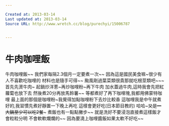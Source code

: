 ```yaml
---

Created at: 2013-03-14
Last updated at: 2013-03-14
Source URL: http://www.wretch.cc/blog/purechyi/15006787


---
```


# 牛肉咖哩飯


牛肉咖哩飯~~
我們家每隔2.3個月一定要煮一次~~
因為這是國民美食嘛~很少有人不喜歡吃咖哩的
材料也是隨手可得~~
颱風剛過葉菜類很貴那就吃根莖類吧~~~
首先先燙牛肉~
起鍋炒洋蔥~再炒咖哩粉~再下牛肉
加水蓋過牛肉,這時我會先把紅蘿蔔也放下去
然後煮20分再放馬鈴薯~~
等都煮好了再下咖哩塊,我都用佛蒙特咖哩
最上面的那個是咖哩粉~我覺得加點咖哩粉下去炒比較香
這咖哩我是中午就煮好的,我習慣先煮好靜置一下晚上再吃
這樣會更好吃(日本節目教的)
哈哈~~~又是一大鍋至少可以吃2餐~~~
煮飯也有一點點撇步~~
就是洗好不要浸泡直接煮這樣飯才會粒粒分明
不會軟軟爛爛的~~
因為要澆上咖哩醬飯如果太軟不好吃~~

